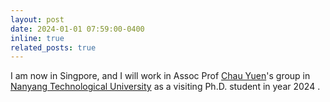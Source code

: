 ```yaml
---
layout: post
date: 2024-01-01 07:59:00-0400
inline: true
related_posts: true
---
```


I am now in Singpore, and I will work in Assoc Prof [Chau Yuen](https://dr.ntu.edu.sg/cris/rp/rp02157)'s group in [Nanyang Technological University](https://www.ntu.edu.sg/) as a visiting Ph.D. student in year 2024 .